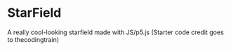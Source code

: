 # StarField
A really cool-looking starfield made with JS/p5.js (Starter code credit goes to thecodingtrain)

